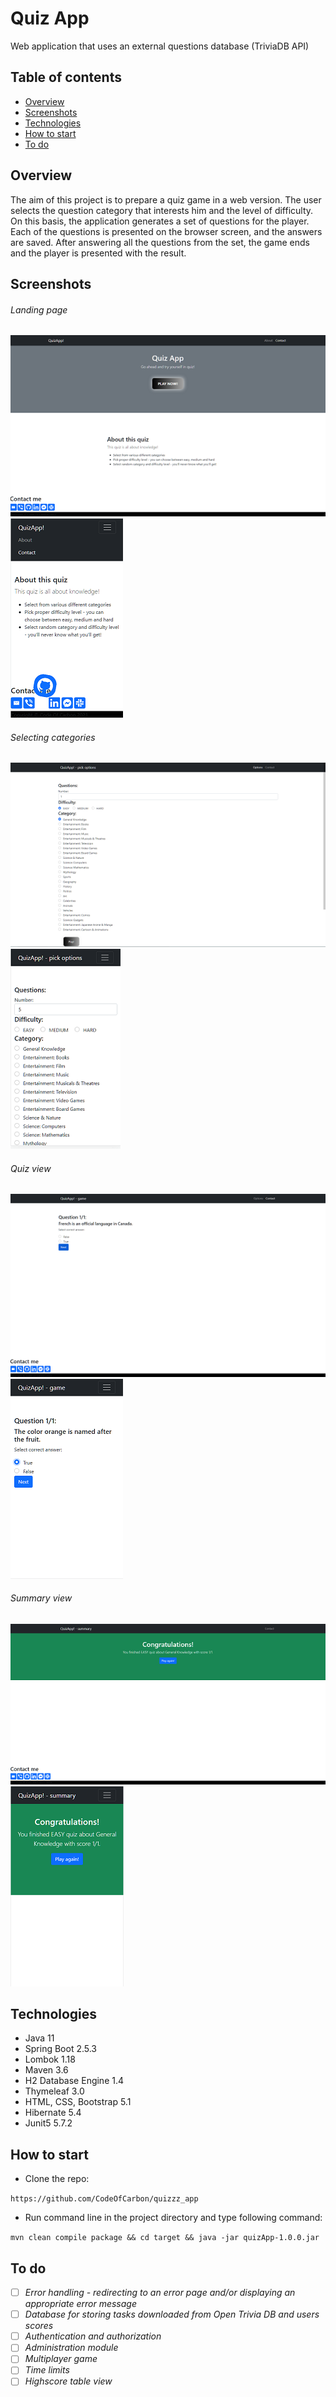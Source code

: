 # Quiz App
Web application that uses an external questions database (TriviaDB API)

## Table of contents
* [Overview](#overwiev)
* [Screenshots](#screenshots)
* [Technologies](#technologies)
* [How to start](#how-to-start)
* [To do](#to-do)

## Overview
The aim of this project is to prepare a quiz game in a web version.
The user selects the question category that interests him and the level of difficulty.
On this basis, the application generates a set of questions for the player.
Each of the questions is presented on the browser screen, and the answers are saved.
After answering all the questions from the set, the game ends and the player is presented with the result.

## Screenshots
###### Landing page
![browser_home](src/main/resources/static/screenshots/browser_home.png) ![mobile_home](src/main/resources/static/screenshots/mobile_home.png)

###### Selecting categories
![browser_select](src/main/resources/static/screenshots/browser_select.png) ![mobile_select](src/main/resources/static/screenshots/mobile_select.png)

###### Quiz view
![browser_game](src/main/resources/static/screenshots/browser_game.png) ![mobile_game](src/main/resources/static/screenshots/mobile_game.png)

###### Summary view
![browser_summary](src/main/resources/static/screenshots/browser_summary.png) ![mobile_summary](src/main/resources/static/screenshots/mobile_summary.png)

## Technologies
- Java 11
- Spring Boot 2.5.3
- Lombok 1.18
- Maven 3.6
- H2 Database Engine 1.4
- Thymeleaf 3.0
- HTML, CSS, Bootstrap 5.1
- Hibernate 5.4
- Junit5 5.7.2

## How to start
- Clone the repo:

``https://github.com/CodeOfCarbon/quizzz_app``

- Run command line in the project directory and type following command:

``mvn clean compile package && cd target && java -jar quizApp-1.0.0.jar``


## To do
- [ ] *Error handling - redirecting to an error page and/or displaying an appropriate error message*
- [ ] *Database for storing tasks downloaded from Open Trivia DB and users scores*
- [ ] *Authentication and authorization*
- [ ] *Administration module*
- [ ] *Multiplayer game*
- [ ] *Time limits*
- [ ] *Highscore table view*
